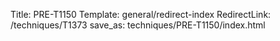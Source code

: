 Title: PRE-T1150
Template: general/redirect-index
RedirectLink: /techniques/T1373
save_as: techniques/PRE-T1150/index.html